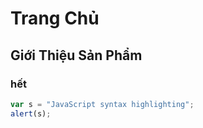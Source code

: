 # Trang Chủ
## Giới Thiệu Sản Phẩm
### hết

```javascript
var s = "JavaScript syntax highlighting";
alert(s);
```
